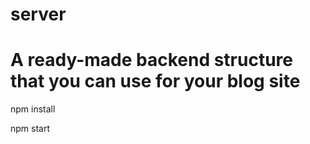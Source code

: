 # server
# A ready-made backend structure that you can use for your blog site

npm install

npm start
